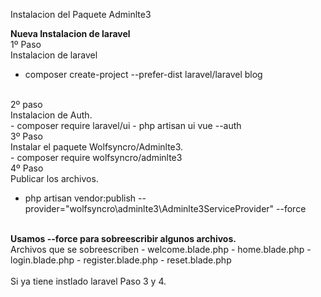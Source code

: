 Instalacion del Paquete Adminlte3

<b>Nueva Instalacion de laravel</b><br>
1º Paso<br>
Instalacion de laravel <br>
- composer create-project --prefer-dist laravel/laravel blog
<br>
2º paso <br>
Instalacion de Auth.<br>
- composer require laravel/ui
- php artisan ui vue --auth
<br>
3º Paso<br>
Instalar el paquete Wolfsyncro/Adminlte3.<br>
- composer require wolfsyncro/adminlte3
<br>
4º Paso<br>
Publicar los archivos.<br>

- php artisan vendor:publish --provider="wolfsyncro\adminlte3\Adminlte3ServiceProvider" --force
<br>
<b>Usamos --force para sobreescribir algunos archivos.</b><br>
Archivos que se sobreescriben
- welcome.blade.php
- home.blade.php
- login.blade.php
- register.blade.php
- reset.blade.php<br>
<br>
Si ya tiene instlado laravel Paso 3 y 4.<br>